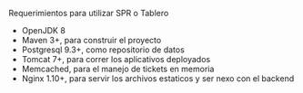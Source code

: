 Requerimientos para utilizar SPR o Tablero

* OpenJDK 8
* Maven 3+, para construir el proyecto
* Postgresql 9.3+, como repositorio de datos
* Tomcat 7+, para correr los aplicativos deployados
* Memcached, para el manejo de tickets en memoria
* Nginx 1.10+, para servir los archivos estaticos y ser nexo con el backend
